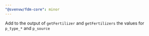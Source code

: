 ```yaml
---
"@svenvw/fdm-core": minor
---
```


Add to the output of `getFertilizer` and `getFertilizers` the values for `p_type_*` and `p_source`

